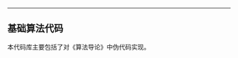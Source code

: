 ---------------------------------------------
基础算法代码
---------------------------------------------

本代码库主要包括了对《算法导论》中伪代码实现。
